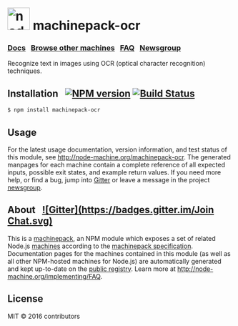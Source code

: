 
<h1>
  <a href="http://node-machine.org" title="Node-Machine public registry"><img alt="node-machine logo" title="Node-Machine Project" src="http://node-machine.org/images/machine-anthropomorph-for-white-bg.png" width="50" /></a>
  machinepack-ocr
</h1>

### [Docs](http://node-machine.org/machinepack-ocr) &nbsp; [Browse other machines](http://node-machine.org/machinepacks) &nbsp;  [FAQ](http://node-machine.org/implementing/FAQ)  &nbsp;  [Newsgroup](https://groups.google.com/forum/?hl=en#!forum/node-machine)

Recognize text in images using OCR (optical character recognition) techniques.


## Installation &nbsp; [![NPM version](https://badge.fury.io/js/machinepack-ocr.svg)](http://badge.fury.io/js/machinepack-ocr) [![Build Status](https://travis-ci.org/mikermcneil/machinepack-ocr.png?branch=master)](https://travis-ci.org/mikermcneil/machinepack-ocr)

```sh
$ npm install machinepack-ocr
```

## Usage

For the latest usage documentation, version information, and test status of this module, see <a href="http://node-machine.org/machinepack-ocr" title="Recognize text in images using OCR (optical character recognition) techniques. (for node.js)">http://node-machine.org/machinepack-ocr</a>.  The generated manpages for each machine contain a complete reference of all expected inputs, possible exit states, and example return values.  If you need more help, or find a bug, jump into [Gitter](https://gitter.im/node-machine/general) or leave a message in the project [newsgroup](https://groups.google.com/forum/?hl=en#!forum/node-machine).

## About  &nbsp; [![Gitter](https://badges.gitter.im/Join Chat.svg)](https://gitter.im/node-machine/general?utm_source=badge&utm_medium=badge&utm_campaign=pr-badge&utm_content=badge)

This is a [machinepack](http://node-machine.org/machinepacks), an NPM module which exposes a set of related Node.js [machines](http://node-machine.org/spec/machine) according to the [machinepack specification](http://node-machine.org/spec/machinepack).
Documentation pages for the machines contained in this module (as well as all other NPM-hosted machines for Node.js) are automatically generated and kept up-to-date on the <a href="http://node-machine.org" title="Public machine registry for Node.js">public registry</a>.
Learn more at <a href="http://node-machine.org/implementing/FAQ" title="Machine Project FAQ (for implementors)">http://node-machine.org/implementing/FAQ</a>.

## License

MIT &copy; 2016 contributors

